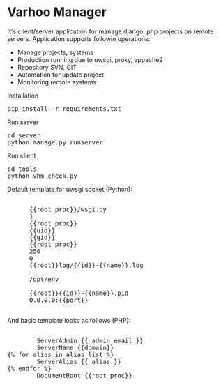Varhoo Manager
=============

It's client/server application for manage django, php projects on remote servers. Application supports followin operations:

* Manage projects, systems
* Production running due to uwsgi, proxy, appache2
* Repository SVN, GIT
* Automation for update project
* Monitoring remote systems

Installation

<pre>
pip install -r requirements.txt
</pre>
 

Run server

<pre>
cd server
python manage.py runserver
</pre>
 

Run client

<pre>
cd tools
python vhm_check.py
</pre>


Default template for uwsgi socket (Python):
<pre>
<uwsgi id="{{id}}">
      <wsgi-file>{{root_proc}}/wsgi.py</wsgi-file>
      <processes>1</processes>
      <chdir>{{root_proc}}</chdir>
      <uid>{{uid}}</uid>
      <gid>{{gid}}</gid>
      <pythonpath>{{root_proc}}</pythonpath>
      <limit-as>256</limit-as>
      <optimize>0</optimize>
      <daemonize>{{root}}log/{{id}}-{{name}}.log</daemonize>
      <master/>
      <home>/opt/env</home>
      <no-orphans/>
      <pidfile>{{root}}{{id}}-{{name}}.pid</pidfile>
      <socket>0.0.0.0:{{port}}</socket>
</uwsgi>
</pre>

And basic template looks as follows (PHP):
<pre>
<VirtualHost *:80>
        ServerAdmin {{ admin_email }}
        ServerName {{domain}}
{% for alias in alias_list %}
        ServerAlias {{ alias }}
{% endfor %}
        DocumentRoot {{root_proc}}
</VirtualHost>
</pre>